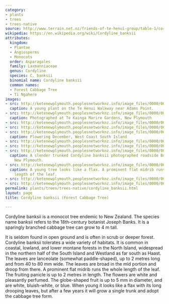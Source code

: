 ```yaml
---
category:
- plants
- trees
- trees-native
source: http://www.terrain.net.nz/friends-of-te-henui-group/table-1/cordyline-banksii.html
wikipedia: https://en.wikipedia.org/wiki/Cordyline_banksii
attributes:
  kingdom:
  - Plantae
  - Angiosperms
  - Monocots
  order: Asparagales
  family: Laxmanniaceae
  genus: Cordyline
  species: C. banksii
  binomial name: Cordyline banksii
  common names:
  - Forest Cabbage Tree
  - Ti Ngahere
images:
- src: http://ketenewplymouth.peoplesnetworknz.info/image_files/0000/0009/4903/Forest_Cabbage_Tree__Cordyline_banksii_.JPG
  caption: A young plant on the Te Henui Walkway near Adams Point.
- src: http://ketenewplymouth.peoplesnetworknz.info/image_files/0000/0008/1698/Cordyline_banksii__Forest_Cabbage_Tree_-007.JPG
  caption: Photographed at Te Kainga Marire Gardens, New Plymouth
- src: http://ketenewplymouth.peoplesnetworknz.info/image_files/0000/0008/1688/Cordyline_banksii__Forest_Cabbage_Tree_-001.JPG
- src: http://ketenewplymouth.peoplesnetworknz.info/image_files/0000/0008/1693/Cordyline_banksii__Forest_Cabbage_Tree_-002.JPG
- src: http://ketenewplymouth.peoplesnetworknz.info/image_files/0000/0007/3919/Cordyline_banksi___Forest_Cabbage_Tree__Ti_Ngahere__2_.JPG
  caption: Flowering December, West Coast South Island
- src: http://ketenewplymouth.peoplesnetworknz.info/image_files/0000/0007/3914/Cordyline_banksi___Forest_Cabbage_Tree__Ti_Ngahere__1_.JPG
- src: http://ketenewplymouth.peoplesnetworknz.info/image_files/0000/0007/3924/Cordyline_banksi___Forest_Cabbage_Tree__Ti_Ngahere__3_.JPG
- src: http://ketenewplymouth.peoplesnetworknz.info/image_files/0000/0005/4559/Cordyline_banksii_-001.JPG
  caption: A slender trunked Cordyline banksii photographed roadside Burgess Park,
    New Plymouth.
- src: http://ketenewplymouth.peoplesnetworknz.info/image_files/0000/0007/1749/Cordyline__banksii__-15.JPG
  caption: A young tree looks like a flax. A prominent flat midrib runs the whole
    length of the leaf.
- src: http://ketenewplymouth.peoplesnetworknz.info/image_files/0000/0009/4908/Forest_Cabbage_Tree__Cordyline_banksii_-001.JPG
- src: http://ketenewplymouth.peoplesnetworknz.info/image_files/0000/0009/4913/Forest_Cabbage_Tree__Cordyline_banksii_-002.JPG
permalink: plants/trees/trees-native/cordyline_banksii.html
layout: page
title: Cordyline banksii (Forest Cabbage Tree)

---
```

Cordyline banksii is a monocot tree endemic to New Zealand. The species name banksii refers to the 18th-century botanist Joseph Banks. It is a sparingly branched cabbage tree can grow to 4 m tall. 

It is seldom found in open ground and is often in scrub or deeper forest. Cordyline banksii tolerates a wide variety of habitats. It is common in coastal, lowland, and lower montane forests in the North Island, widespread in the northern half of the South Island and Westland as far south as Haast. 
The leaves are lanceolate (somewhat paddle-shaped), up to 2 metres long and from 40 to 80 mm wide. The leaves are broad in the mid portion and droop from there. A prominent flat midrib runs the whole length of the leaf. The fruiting panicle is up to 2 metres in length. 
The flowers are white and pleasantly perfumed. The globe-shaped fruit is up to 5 mm in diameter, and are white, bluish-white, or blue. 
When young it looks like a flax with its long drooping leaves, but after a few years it will grow a single trunk and adopt the cabbage tree form.
